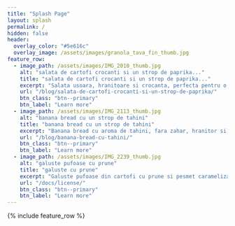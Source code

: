 ```yaml
---
title: "Splash Page"
layout: splash
permalink: /
hidden: false
header:
  overlay_color: "#5e616c"
  overlay_image: /assets/images/granola_tava_fin_thumb.jpg
feature_row:
  - image_path: /assets/images/IMG_2010_thumb.jpg
    alt: "salata de cartofi crocanti si un strop de paprika..."
    title: "salata de cartofi crocanti si un strop de paprika..."
    excerpt: "Salata usoara, hranitoare si crocanta, perfecta pentru o cina de vara."
    url: "/blog/salata-de-cartofi-crocanti-si-un-strop-de-paprika/"
    btn_class: "btn--primary"
    btn_label: "Learn more"
  - image_path: /assets/images/IMG_2113_thumb.jpg
    alt: "banana bread cu un strop de tahini"
    title: "banana bread cu un strop de tahini"
    excerpt: "Banana bread cu aroma de tahini, fara zahar, hranitor si pentru bebelusi."
    url: "/blog/banana-bread-cu-tahini/"
    btn_class: "btn--primary"
    btn_label: "Learn more"
  - image_path: /assets/images/IMG_2239_thumb.jpg
    alt: "galuste pufoase cu prune"
    title: "galuste cu prune"
    excerpt: "Galuste pufoase din cartofi cu prune si pesmet caramelizat."
    url: "/docs/license/"
    btn_class: "btn--primary"
    btn_label: "Learn more"      
---
```


{% include feature_row %}
